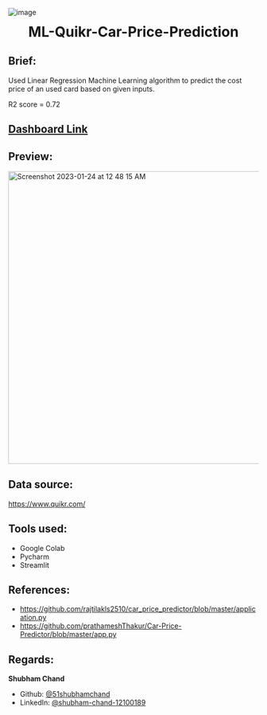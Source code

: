 ![image](https://user-images.githubusercontent.com/36957216/215264770-4d870fa6-99d4-420c-a678-fd648546cab3.png)
<h1 align="center" style="margin-top: 0px;">ML-Quikr-Car-Price-Prediction</h1>

## Brief:
Used Linear Regression Machine Learning algorithm to predict the cost price of an used card based on given inputs.

R2 score = 0.72

## [Dashboard Link](https://51shubhamchand-ml-quikr-car-price-prediction-streamlit-hcv6hv.streamlit.app/)

## Preview:
<img width="588" alt="Screenshot 2023-01-24 at 12 48 15 AM" src="https://user-images.githubusercontent.com/36957216/214129874-99d45e40-4cd8-4134-9849-23ee2b599ac1.png">

## Data source:
https://www.quikr.com/

## Tools used:
* Google Colab
* Pycharm
* Streamlit

## References:
* https://github.com/rajtilakls2510/car_price_predictor/blob/master/application.py
* https://github.com/prathameshThakur/Car-Price-Predictor/blob/master/app.py

## Regards:
**Shubham Chand**
- Github: [@51shubhamchand](https://github.com/51shubhamchand)
- LinkedIn: [@shubham-chand-12100189](https://www.linkedin.com/in/shubham-chand-12100189)
